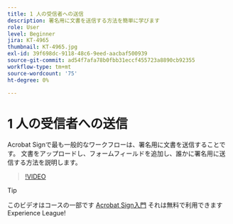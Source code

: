 ```yaml
---
title: 1 人の受信者への送信
description: 署名用に文書を送信する方法を簡単に学びます
role: User
level: Beginner
jira: KT-4965
thumbnail: KT-4965.jpg
exl-id: 39f698dc-9118-48c6-9eed-aacbaf500939
source-git-commit: ad54f7afa78b0fbb31eccf455723a8890cb92355
workflow-type: tm+mt
source-wordcount: '75'
ht-degree: 0%

---
```


# 1 人の受信者への送信

Acrobat Signで最も一般的なワークフローは、署名用に文書を送信することです。 文書をアップロードし、フォームフィールドを追加し、誰かに署名用に送信する方法を説明します。

>[!VIDEO](https://video.tv.adobe.com/v/341295?quality=12&learn=on&hidetitle=true)

>[!TIP]
>
>このビデオはコースの一部です [Acrobat Sign入門](https://experienceleague.adobe.com/?recommended=Sign-U-1-2020.1) それは無料で利用できますExperience League!